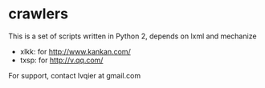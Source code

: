 crawlers
========

 This is a set of scripts written in Python 2, depends on lxml and mechanize

 * xlkk: for http://www.kankan.com/
 * txsp: for http://v.qq.com/

 For support, contact lvqier at gmail.com
